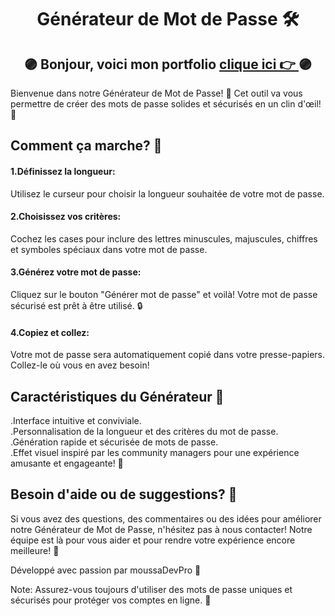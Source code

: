 
<div align="center"><h1>Générateur de Mot de Passe 🛠️</h1></div>

## <div align="center">🟣 Bonjour, voici mon  portfolio [clique ici 👉 ](https://28121979.github.io/G-n-rateur-de-MDP/) 🟣</div>

Bienvenue dans notre Générateur de Mot de Passe! 🎉 Cet outil va vous permettre de créer des mots de passe solides et sécurisés en un clin d'œil! 💪

<h2>Comment ça marche? 🚀</h2>

<h4>1.Définissez la longueur:</h4> Utilisez le curseur pour choisir la longueur souhaitée de votre mot de passe.

<h4>2.Choisissez vos critères:</h4> Cochez les cases pour inclure des lettres minuscules, majuscules, chiffres et symboles spéciaux dans votre mot de passe.

<h4>3.Générez votre mot de passe:</h4> Cliquez sur le bouton "Générer mot de passe" et voilà! Votre mot de passe sécurisé est prêt à être utilisé. 🔒

<h4>4.Copiez et collez:</h4> Votre mot de passe sera automatiquement copié dans votre presse-papiers. Collez-le où vous en avez besoin!

<h2>Caractéristiques du Générateur 🌟</h2>

.Interface intuitive et conviviale.<br>
.Personnalisation de la longueur et des critères du mot de passe.<br>
.Génération rapide et sécurisée de mots de passe.<br>
.Effet visuel inspiré par les community managers pour une expérience amusante et engageante! 🎨

<h2>Besoin d'aide ou de suggestions? 🤔</h2>

Si vous avez des questions, des commentaires ou des idées pour améliorer notre Générateur de Mot de Passe, n'hésitez pas à nous contacter! Notre équipe est là pour vous aider et pour rendre votre expérience encore meilleure! 💌

Développé avec passion par moussaDevPro 💼

Note: Assurez-vous toujours d'utiliser des mots de passe uniques et sécurisés pour protéger vos comptes en ligne. 🔐